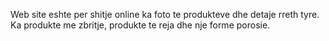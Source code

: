 Web site eshte per shitje online ka foto te produkteve dhe detaje rreth tyre. Ka produkte me zbritje, produkte te reja dhe nje forme porosie.
